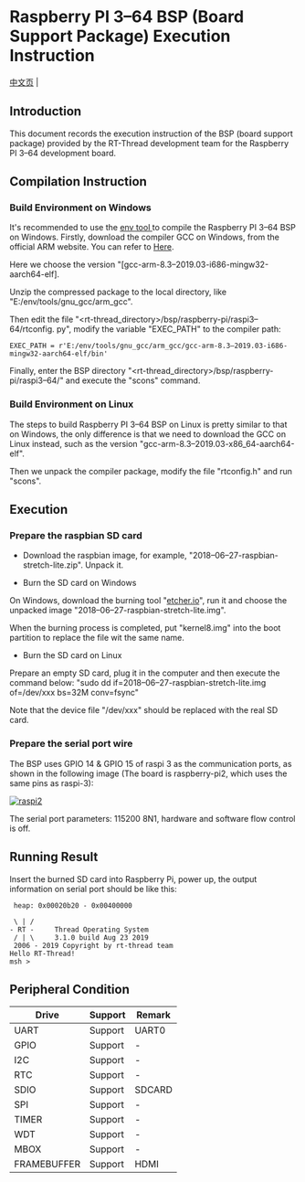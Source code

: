 # Raspberry PI 3–64 BSP (Board Support Package) Execution Instruction 

[中文页](README_zh.md) |

## Introduction

This document records the execution instruction of the BSP (board support package) provided by the RT-Thread development team for the Raspberry PI 3–64 development board.

## **Compilation Instruction**

### Build Environment on Windows

It's recommended to use the [env tool ](https://github.com/RT-Thread/rt-thread/blob/master/documentation/env/env.md)to compile the Raspberry PI 3–64 BSP on Windows. Firstly, download the compiler GCC on Windows, from the official ARM website. You can refer to [Here](https://developer.arm.com/tools-and-software/open-source-software/developer-tools/gnu-toolchain/gnu-a/downloads).

Here we choose the version "[gcc-arm-8.3–2019.03-i686-mingw32-aarch64-elf]. 

Unzip the compressed package to the local directory, like "E:/env/tools/gnu_gcc/arm_gcc".

Then edit the file "<rt-thread_directory>/bsp/raspberry-pi/raspi3–64/rtconfig. py", modify the variable "EXEC_PATH" to the compiler path:

```
EXEC_PATH = r'E:/env/tools/gnu_gcc/arm_gcc/gcc-arm-8.3–2019.03-i686-mingw32-aarch64-elf/bin'
```

Finally, enter the BSP directory "<rt-thread_directory>/bsp/raspberry-pi/raspi3–64/" and execute the "scons" command.

### Build Environment on Linux

The steps to build Raspberry PI 3–64 BSP on Linux is pretty similar to that on Windows, the only difference is that we need to download the GCC on Linux instead, such as the version "gcc-arm-8.3–2019.03-x86_64-aarch64-elf".

Then we unpack the compiler package, modify the file "rtconfig.h" and run "scons".

## Execution

### Prepare the raspbian SD card

- Download the raspbian image, for example, "2018–06–27-raspbian-stretch-lite.zip". Unpack it.

- Burn the SD card on Windows

On Windows, download the burning tool "[etcher.io](http://etcher.io/)", run it and choose the unpacked image "2018–06–27-raspbian-stretch-lite.img".

When the burning process is completed, put "kernel8.img" into the boot partition to replace the file wit the same name.

- Burn the SD card on Linux

Prepare an empty SD card, plug it in the computer and then execute the command below: "sudo dd if=2018–06–27-raspbian-stretch-lite.img of=/dev/xxx bs=32M conv=fsync"

Note that the device file "/dev/xxx" should be replaced with the real SD card.

### Prepare the serial port wire

The BSP uses GPIO 14 & GPIO 15 of raspi 3 as the communication ports, as shown in the following image (The board is raspberry-pi2, which uses the same pins as raspi-3):



[![raspi2](https://github.com/RT-Thread/rt-thread/raw/master/bsp/raspberry-pi/raspi3-64/figures/raspi_uart.png)](https://github.com/RT-Thread/rt-thread/blob/master/bsp/raspberry-pi/raspi3-64/figures/raspi_uart.png)

The serial port parameters: 115200 8N1, hardware and software flow control is off.

## Running Result

Insert the burned SD card into Raspberry Pi, power up, the output information on serial port should be like this:

```
 heap: 0x00020b20 - 0x00400000

 \ | /
- RT -     Thread Operating System
 / | \     3.1.0 build Aug 23 2019
 2006 - 2019 Copyright by rt-thread team
Hello RT-Thread!
msh >
```

## Peripheral Condition

| Drive | Support | Remark |
| ----- | ------- | ------ |
| UART  | Support | UART0  |
| GPIO | Support | - |
| I2C | Support | - |
| RTC | Support | - |
| SDIO | Support | SDCARD |
| SPI | Support | - |
| TIMER | Support | - |
| WDT | Support | - |
| MBOX | Support | - |
| FRAMEBUFFER | Support | HDMI |

